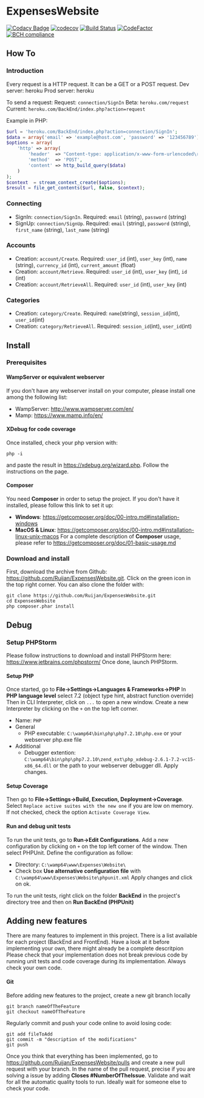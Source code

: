 # ExpensesWebsite

[![Codacy Badge](https://api.codacy.com/project/badge/Grade/8b559408f3724d8ab92307d7c18a1b8c)](https://app.codacy.com/app/rechenmann/ExpensesWebsite?utm_source=github.com&utm_medium=referral&utm_content=Ruijan/ExpensesWebsite&utm_campaign=Badge_Grade_Settings)
[![codecov](https://codecov.io/gh/Ruijan/ExpensesWebsite/branch/master/graph/badge.svg)](https://codecov.io/gh/Ruijan/ExpensesWebsite)
[![Build Status](https://travis-ci.org/Ruijan/ExpensesWebsite.svg?branch=master)](https://travis-ci.org/Ruijan/ExpensesWebsite)
[![CodeFactor](https://www.codefactor.io/repository/github/ruijan/expenseswebsite/badge)](https://www.codefactor.io/repository/github/ruijan/expenseswebsite)
[![BCH compliance](https://bettercodehub.com/edge/badge/Ruijan/ExpensesWebsite?branch=master)](https://bettercodehub.com/results/Ruijan/ExpensesWebsite)

## How To
### Introduction
Every request is a HTTP request. It can be a GET or a POST request. 
Dev server: heroku
Prod server: heroku

To send a request:
Request: `connection/SignIn`
Beta: `heroku.com/request`
Current: `heroku.com/BackEnd/index.php?action=request`

Example in PHP:
```php
$url = 'heroku.com/BackEnd/index.php?action=connection/SignIn';
$data = array('email' => 'example@host.com', 'password' => '123456789');
$options = array(
    'http' => array(
        'header'  => "Content-type: application/x-www-form-urlencoded\r\n",
        'method'  => 'POST',
        'content' => http_build_query($data)
    )
);
$context  = stream_context_create($options);
$result = file_get_contents($url, false, $context);
```

### Connecting
*   SignIn: `connection/SignIn`. Required: `email` (string), `password` (string)
*   SignUp: `connection/SignUp`. Required: `email` (string), `password` (string), `first_name` (string), `last_name` (string)

### Accounts
*   Creation: `account/Create`. Required: `user_id` (int), `user_key` (int), `name` (string), `currency_id` (int), `current_amount` (float)
*   Creation: `account/Retrieve`. Required: `user_id` (int), `user_key` (int), `id` (int)
*   Creation: `account/RetrieveAll`. Required: `user_id` (int), `user_key` (int)
### Categories
*   Creation: `category/Create`. Required: `name`(string), `session_id`(int), `user_id`(int)
*   Creation: `category/RetrieveAll`. Required: `session_id`(int), `user_id`(int)
## Install

### Prerequisites

#### WampServer or equivalent webserver
If you don't have any webserver install on your computer, please install one among the following list:
*   WampServer: http://www.wampserver.com/en/
*   Mamp: https://www.mamp.info/en/

#### XDebug for code coverage
Once installed, check your php version with:
```
php -i
```
and paste the result in https://xdebug.org/wizard.php. Follow the instructions on the page.

#### Composer
You need **Composer** in order to setup the project. If you don't have it installed, please follow this link to set it up:
*   **Windows**: https://getcomposer.org/doc/00-intro.md#installation-windows
*   **MacOS & Linux**: https://getcomposer.org/doc/00-intro.md#installation-linux-unix-macos
For a complete description of **Composer** usage, please refer to https://getcomposer.org/doc/01-basic-usage.md

### Download and install
First, download the archive from Github: https://github.com/Ruijan/ExpensesWebsite.git. Click on the green icon in the top right corner. You can also clone the folder with:
```
git clone https://github.com/Ruijan/ExpensesWebsite.git
cd ExpensesWebsite
php composer.phar install
```

## Debug
### Setup PHPStorm
Please follow instructions to download and install PHPStorm here: https://www.jetbrains.com/phpstorm/
Once done, launch PHPStorm.

#### Setup PHP
Once started, go to **File->Settings->Languages & Frameworks->PHP**
In **PHP language level** select 7.2 (object type hint, abstract function override)
Then in CLI Interpreter, click on `...` to open a new window.
Create a new Interpreter by clicking on the `+` on the top left corner.
*   Name: `PHP`
* General
  * PHP executable: `C:\wamp64\bin\php\php7.2.10\php.exe` or your webserver php.exe file
* Additional
  * Debugger extention: `C:\wamp64\bin\php\php7.2.10\zend_ext\php_xdebug-2.6.1-7.2-vc15-x86_64.dll` or the path to your webserver debugger dll.
Apply changes.

#### Setup Coverage
Then go to **File->Settings->Build, Execution, Deployment->Coverage**. Select `Replace active suites with the new one` if you are low on memory. If not checked, check the option `Activate Coverage View`. 

#### Run and debug unit tests
To run the unit tests, go to **Run->Edit Configurations**. Add a new configuration by clicking on `+` on the top left corner of the window. Then select PHPUnit. Define the configuration as follow:
*   Directory: `C:\wamp64\www\Expenses\Website\`
*   Check box **Use alternative configuration file** with `C:\wamp64\www\Expenses\Website\phpunit.xml`
Apply changes and click on ok.

To run the unit tests, right click on the folder **BackEnd** in the project's directory tree and then on **Run BackEnd (PHPUnit)**

## Adding new features
There are many features to implement in this project. There is a list available for each project (BackEnd and FrontEnd). Have a look at it before implementing your own, there might already be a complete descritpion
Please check that your implementation does not break previous code by running unit tests and code coverage during its implementation. Always check your own code.

#### Git
Before adding new features to the project, create a new git branch locally
```
git branch nameOfTheFeature
git checkout nameOfTheFeature
```
Regularly commit and push your code online to avoid losing code:
```
git add fileToAdd
git commit -m "description of the modifications"
git push
```
Once you think that everything has been implemented, go to https://github.com/Ruijan/ExpensesWebsite/pulls and create a new pull request with your branch. In the name of the pull request, precise if you are solving a issue by adding **Closes #NumberOfTheIssue**. Validate and wait for all the automatic quality tools to run. Ideally wait for someone else to check your code.
